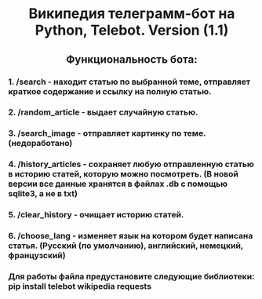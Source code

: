 <h1 align="center"> Википедия телеграмм-бот на Python, Telebot. Version (1.1)</h1>
<h2 align="center"> Функциональность бота: </h3>
<h3>1. /search - находит статью по выбранной теме, отправляет краткое содержание и ссылку на полную статью.</h3>
<h3>2. /random_article - выдает случайную статью.</h3>
<h3>3. /search_image - отправляет картинку по теме. (недоработано)</h3>
<h3>4. /history_articles - cохраняет любую отправленную статью в историю статей, которую можно посмотреть. (В новой версии все данные хранятся в файлах .db с помощью sqlite3, а не в txt)</h3>
<h3>5. /clear_history - очищает историю статей.</h3>
<h3>6. /choose_lang - изменяет язык на котором будет написана статья. (Русский (по умолчанию), английский, немецкий, французский)</h3>

<h3>Для работы файла предустановите следующие библиотеки: pip install telebot wikipedia requests</h3>
